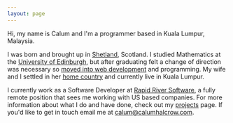 ```yaml
---
layout: page
---
```


Hi, my name is Calum and I'm a programmer based in Kuala Lumpur, Malaysia.

I was born and brought up in [Shetland](http://shetland.org), Scotland. I studied Mathematics at the [University of Edinburgh](http://www.ed.ac.uk), but after graduating felt a change of direction was necessary so [moved into web development](http://nbcommunication.com) and programming. My wife and I settled in her [home country](http://en.wikipedia.org/wiki/Malaysia) and currently live in Kuala Lumpur.

I currently work as a Software Developer at [Rapid River Software](http://rrsoft.co), a fully remote position that sees me working with US based companies. For more information about what I do and have done, check out my [projects](/projects) page. If you'd like to get in touch email me at [calum@calumhalcrow.com](mailto:calum@calumhalcrow.com).
